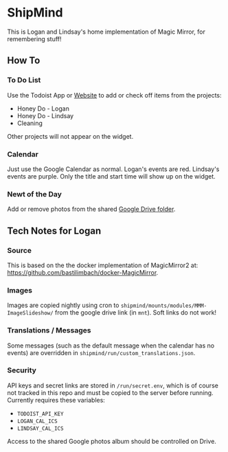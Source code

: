# ShipMind

This is Logan and Lindsay's home implementation of Magic Mirror, for remembering stuff! 

## How To

### To Do List

Use the Todoist App or [Website](https://todoist.com/) to add or check off items from the projects: 

- Honey Do - Logan
- Honey Do - Lindsay
- Cleaning

Other projects will not appear on the widget. 

### Calendar

Just use the Google Calendar as normal. Logan's events are red. Lindsay's events are purple. Only the title and start time will show up on the widget. 

### Newt of the Day

Add or remove photos from the shared [Google Drive folder](https://drive.google.com/drive/folders/1f9I_m2xLb1I4kDkvrkQcFh1bZ16Y0-ZV?usp=drive_link). 


## Tech Notes for Logan

### Source

This is based on the the docker implementation of MagicMirror2 at: https://github.com/bastilimbach/docker-MagicMirror. 

### Images

Images are copied nightly using cron to `shipmind/mounts/modules/MMM-ImageSlideshow/` from the google drive link (in `mnt`). Soft links do not work! 

### Translations / Messages

Some messages (such as the default message when the calendar has no events) are
overridden in `shipmind/run/custom_translations.json`. 

### Security

API keys and secret links are stored in `/run/secret.env`, which is of course not tracked in this repo and must be copied to the server before running. Currently requires these variables: 
 - `TODOIST_API_KEY`
 - `LOGAN_CAL_ICS`
 - `LINDSAY_CAL_ICS`

Access to the shared Google photos album should be controlled on Drive. 
